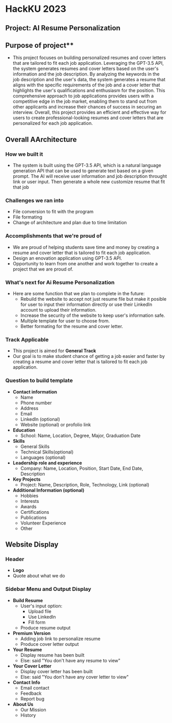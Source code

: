 # HackKU 2023
## Project: AI Resume Personalization
## Purpose of project**
- This project focuses on building personalized resumes and cover letters that are tailored to fit each job application. Leveraging the GPT-3.5 API, the system generates resumes and cover letters based on the user's information and the job description. By analyzing the keywords in the job description and the user's data, the system generates a resume that aligns with the specific requirements of the job and a cover letter that highlights the user's qualifications and enthusiasm for the position. This comprehensive approach to job applications provides users with a competitive edge in the job market, enabling them to stand out from other applicants and increase their chances of success in securing an interview. Overall, this project provides an efficient and effective way for users to create professional-looking resumes and cover letters that are personalized for each job application.


## Overall AArchitecture
### How we built it
- The system is built using the GPT-3.5 API, which is a natural language generation API that can be used to generate text based on a given prompt. The AI will receive user information and job description throught link or user input. Then generate a whole new customize resume that fit that job
### Challenges we ran into
- File conversion to fit with the program
- File formating
- Change of architecture and plan due to time limitation
### Accomplishments that we're proud of
- We are proud of helping students save time and money by creating a resume and cover letter that is tailored to fit each job application.
- Design an enovation application using GPT-3.5 API.
- Opportunity to learn from one another and work together to create a project that we are proud of.
### What's next for Ai Resume Personalization
- Here are some function that we plan to complete in the future:
  - Rebuild the website to accept not just resume file but make it posible for user to input their information directly or use their LinkedIn account to upload their information.
  - Increase the security of the website to keep user's information safe.
  - Multiple template for user to choose from.
  - Better formating for the resume and cover letter.
### Track Applicable
- This project is aimed for **General Track**
- Our goal is to make student chance of getting a job easier and faster by creating a resume and cover letter that is tailored to fit each job application.







### Question to build template
- **Contact information**
  - Name
  - Phone number
  - Address
  - Email
  - LinkedIn (optional)
  - Website (optional) or profolio link
- **Education**
  - School: Name, Location, Degree, Major, Graduation Date 
- **Skills**
  - General Skills
  - Technical Skills(optional)
  - Languages (optional)
- **Leadership role and experience**
  - Company: Name, Location, Position, Start Date, End Date, Description 
- **Key Projects**
  - Project: Name, Description, Role, Technology, Link (optional)
- **Additional Information (optional)**
  - Hobbies
  - Interests
  - Awards
  - Certifications
  - Publications
  - Volunteer Experience
  - Other



## Website Display
### Header
- **Logo**
- Quote about what we do
### Sidebar Menu and Output Display
- **Build Resume**
  - User's input option:
    - Upload file
    - Use LinkedIn
    - Fill form
  - Produce resume output
- **Premium Version**
  - Adding job link to personalize resume
  - Produce cover letter output
- **Your Resume**
  - Display resume has been built
  - Else: said "You don't have any resume to view"
- **Your Cover Letter**
  - Display cover letter has been built
  - Else: said "You don't have any cover letter to view"
- **Contact Info**
  - Email contact
  - Feedback
  - Report bug
- **About Us**
  - Our Mission
  - History

